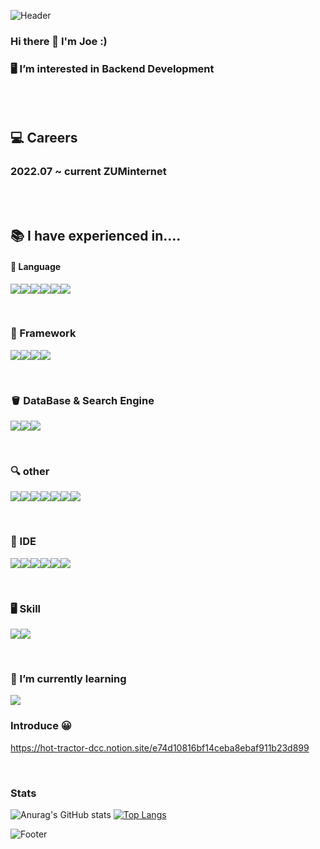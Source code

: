 ![Header](https://capsule-render.vercel.app/api?type=waving&color=auto&height=200&section=header)

### Hi there 👋 I'm Joe :)

### 🖥  I’m interested in Backend Development
<br>
<br>

## 💻 Careers
### 2022.07 ~ current ZUMinternet 
<br>
<br>

## 📚 I have experienced in....

#### 📕 Language 

<img src="https://img.shields.io/badge/python-3776AB?style=for-the-badge&logo=python&logoColor=white"><img src="https://img.shields.io/badge/Java-007396?style=for-the-badge&logo=Java&logoColor=white"><img src="https://img.shields.io/badge/C-A8B9CC?style=for-the-badge&logo=C&logoColor=white"><img src="https://img.shields.io/badge/HTML5-E34F26?style=for-the-badge&logo=HTML5&logoColor=white"><img src="https://img.shields.io/badge/CSS3-1572B6?style=for-the-badge&logo=CSS3&logoColor=white"><img src="https://img.shields.io/badge/JavaScript-F7DF1E?style=for-the-badge&logo=JavaScript&logoColor=white">

<br>

### 🔫 Framework 

<img src="https://img.shields.io/badge/Spring Boot-6DB33F?style=for-the-badge&logo=Spring Boot&logoColor=white"><img src="https://img.shields.io/badge/flask-000000?style=for-the-badge&logo=flask&logoColor=white"><img src="https://img.shields.io/badge/Django-DDE072?style=for-the-badge&logo=Django&logoColor=white"><img src="https://img.shields.io/badge/Node.js-339933?style=for-the-badge&logo=Node.js&logoColor=white">

<br>

### 🪣 DataBase & Search Engine

<img src="https://img.shields.io/badge/MYSQL-4479A1?style=flat-square&logo=MYSQL&logoColor=white"/><img src="https://img.shields.io/badge/MongoDB-47A248?style=flat-square&logo=MongoDB&logoColor=white"/><img src="https://img.shields.io/badge/Elasticsearch-005571?style=for-the-badge&logo=Elasticsearch&logoColor=white">

<br>


### 🔍 other

<img src="https://img.shields.io/badge/NGINX-009639?style=for-the-badge&logo=NGINX&logoColor=white"><img src="https://img.shields.io/badge/Gunicorn-499848?style=for-the-badge&logo=Gunicorn&logoColor=white"><img src="https://img.shields.io/badge/github-181717?style=for-the-badge&logo=github&logoColor=white"><img src="https://img.shields.io/badge/Docker-2496ED?style=or-the-badge&logo=Docker&logoColor=white"/><img src="https://img.shields.io/badge/Kibana-005571?style=for-the-badge&logo=Kibana&logoColor=white"><img src="https://img.shields.io/badge/Grafana-F46800?style=for-the-badge&logo=Grafana&logoColor=white"><img src="https://img.shields.io/badge/Prometheus-E6522C?style=for-the-badge&logo=Prometheus&logoColor=white">

<br>

### 🔗 IDE 

<img src="https://img.shields.io/badge/Jupyter-F37626?style=for-the-badge&logo=Jupyter&logoColor=white"><img src="https://img.shields.io/badge/PyCharm-000000?style=for-the-badge&logo=PyCharm&logoColor=white"><img src="https://img.shields.io/badge/Intellij IDEA-000000?style=for-the-badge&logo=Intellij IDEA&logoColor=white"><img src="https://img.shields.io/badge/Visual Studio Code-007ACC?style=for-the-badge&logo=Visual Studio Code&logoColor=white"><img src="https://img.shields.io/badge/Eclipse IDE-2C2255?style=for-the-badge&logo=Eclipse IDE&logoColor=white"><img src="https://img.shields.io/badge/Android Studio-7DDC84?style=for-the-badge&logo=Android Studio&logoColor=white">

<br>


### 🖥 Skill 

<img src="https://img.shields.io/badge/Selenium-43B02A?style=for-the-badge&logo=Selenium&logoColor=white"><img src="https://img.shields.io/badge/TensorFlow-FF6F00?style=for-the-badge&logo=TensorFlow&logoColor=white">


<br> 

### 🌱 I’m currently learning 
<img src="https://img.shields.io/badge/Rust-000000?style=for-the-badge&logo=Rust&logoColor=white">


<br> 

### Introduce 😀
 https://hot-tractor-dcc.notion.site/e74d10816bf14ceba8ebaf911b23d899

<br> 

### Stats

![Anurag's GitHub stats](https://github-readme-stats.vercel.app/api?username=JoeCP17&show_icons=true&theme=radical) [![Top Langs](https://github-readme-stats.vercel.app/api/top-langs/?username=JoeCP17&layout=compact)](https://github.com/anuraghazra/github-readme-stats)

![Footer](https://capsule-render.vercel.app/api?type=waving&color=auto&height=200&section=footer)


<!--
**JoeCP17/JoeCP17** is a ✨ _special_ ✨ repository because its `README.md` (this file) appears on your GitHub profile.

Here are some ideas to get you started:

- 🔭 I’m currently working on ...
- 🌱 I’m currently learning ...
- 👯 I’m looking to collaborate on ...
- 🤔 I’m looking for help with ...
- 💬 Ask me about ...
- 📫 How to reach me: ...
- 😄 Pronouns: ...
- ⚡ Fun fact: ...
-->
